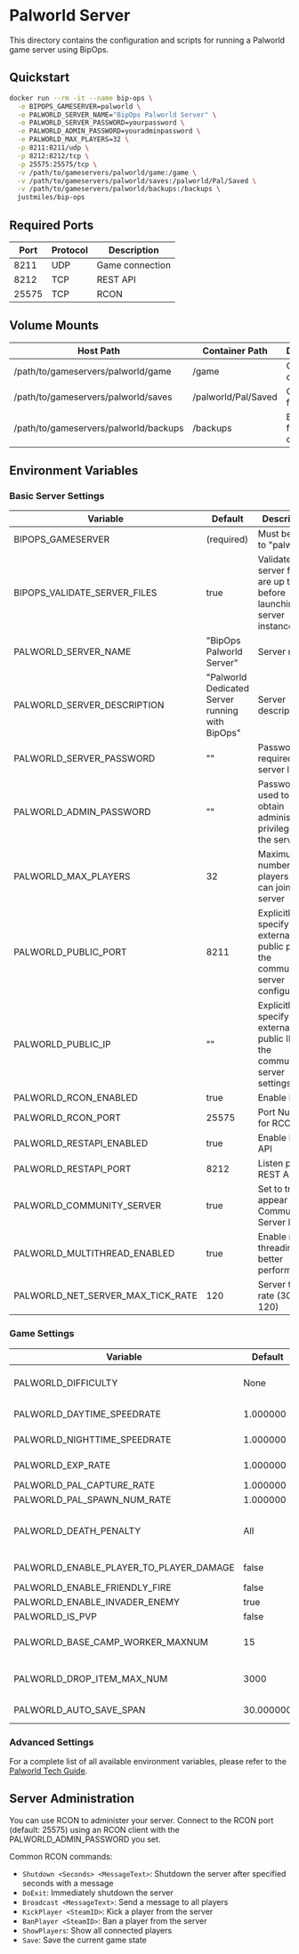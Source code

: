 # Palworld Server

This directory contains the configuration and scripts for running a Palworld game server using BipOps.

## Quickstart

```bash
docker run --rm -it --name bip-ops \
  -e BIPOPS_GAMESERVER=palworld \
  -e PALWORLD_SERVER_NAME="BipOps Palworld Server" \
  -e PALWORLD_SERVER_PASSWORD=yourpassword \
  -e PALWORLD_ADMIN_PASSWORD=youradminpassword \
  -e PALWORLD_MAX_PLAYERS=32 \
  -p 8211:8211/udp \
  -p 8212:8212/tcp \
  -p 25575:25575/tcp \
  -v /path/to/gameservers/palworld/game:/game \
  -v /path/to/gameservers/palworld/saves:/palworld/Pal/Saved \
  -v /path/to/gameservers/palworld/backups:/backups \
  justmiles/bip-ops
```

## Required Ports

| Port  | Protocol | Description     |
| ----- | -------- | --------------- |
| 8211  | UDP      | Game connection |
| 8212  | TCP      | REST API        |
| 25575 | TCP      | RCON            |

## Volume Mounts

| Host Path                             | Container Path      | Description            |
| ------------------------------------- | ------------------- | ---------------------- |
| /path/to/gameservers/palworld/game    | /game               | Game files directory   |
| /path/to/gameservers/palworld/saves   | /palworld/Pal/Saved | Game save files        |
| /path/to/gameservers/palworld/backups | /backups            | Backup files directory |

## Environment Variables

### Basic Server Settings

| Variable                          | Default                                         | Description                                                                       |
| --------------------------------- | ----------------------------------------------- | --------------------------------------------------------------------------------- |
| BIPOPS_GAMESERVER                 | (required)                                      | Must be set to "palworld"                                                         |
| BIPOPS_VALIDATE_SERVER_FILES      | true                                            | Validate server files are up to date before launching server instance             |
| PALWORLD_SERVER_NAME              | "BipOps Palworld Server"                        | Server name                                                                       |
| PALWORLD_SERVER_DESCRIPTION       | "Palworld Dedicated Server running with BipOps" | Server description                                                                |
| PALWORLD_SERVER_PASSWORD          | ""                                              | Password required for server login                                                |
| PALWORLD_ADMIN_PASSWORD           | ""                                              | Password used to obtain administrative privileges on the server                   |
| PALWORLD_MAX_PLAYERS              | 32                                              | Maximum number of players that can join the server                                |
| PALWORLD_PUBLIC_PORT              | 8211                                            | Explicitly specify the external public port in the community server configuration |
| PALWORLD_PUBLIC_IP                | ""                                              | Explicitly specify an external public IP in the community server settings         |
| PALWORLD_RCON_ENABLED             | true                                            | Enable RCON                                                                       |
| PALWORLD_RCON_PORT                | 25575                                           | Port Number for RCON                                                              |
| PALWORLD_RESTAPI_ENABLED          | true                                            | Enable REST API                                                                   |
| PALWORLD_RESTAPI_PORT             | 8212                                            | Listen port for REST API                                                          |
| PALWORLD_COMMUNITY_SERVER         | true                                            | Set to true to appear in the Community Server list                                |
| PALWORLD_MULTITHREAD_ENABLED      | true                                            | Enable multi-threading for better performance                                     |
| PALWORLD_NET_SERVER_MAX_TICK_RATE | 120                                             | Server tick rate (30-120)                                                         |

### Game Settings

| Variable                                | Default   | Description                                       |
| --------------------------------------- | --------- | ------------------------------------------------- |
| PALWORLD_DIFFICULTY                     | None      | Game difficulty (None, Normal, Difficult)         |
| PALWORLD_DAYTIME_SPEEDRATE              | 1.000000  | Day time speed rate                               |
| PALWORLD_NIGHTTIME_SPEEDRATE            | 1.000000  | Night time speed rate                             |
| PALWORLD_EXP_RATE                       | 1.000000  | Experience gain rate                              |
| PALWORLD_PAL_CAPTURE_RATE               | 1.000000  | Pal capture rate                                  |
| PALWORLD_PAL_SPAWN_NUM_RATE             | 1.000000  | Pal spawn rate                                    |
| PALWORLD_DEATH_PENALTY                  | All       | Death penalty (None, Item, ItemAndEquipment, All) |
| PALWORLD_ENABLE_PLAYER_TO_PLAYER_DAMAGE | false     | Enable PvP damage                                 |
| PALWORLD_ENABLE_FRIENDLY_FIRE           | false     | Enable friendly fire                              |
| PALWORLD_ENABLE_INVADER_ENEMY           | true      | Enable enemy raids                                |
| PALWORLD_IS_PVP                         | false     | Enable PvP mode                                   |
| PALWORLD_BASE_CAMP_WORKER_MAXNUM        | 15        | Maximum number of Pals working at a base camp     |
| PALWORLD_DROP_ITEM_MAX_NUM              | 3000      | Maximum number of dropped items in the world      |
| PALWORLD_AUTO_SAVE_SPAN                 | 30.000000 | Auto-save interval in minutes                     |

### Advanced Settings

For a complete list of all available environment variables, please refer to the [Palworld Tech Guide](https://tech.palworldgame.com/settings-and-operation/configuration).

## Server Administration

You can use RCON to administer your server. Connect to the RCON port (default: 25575) using an RCON client with the PALWORLD_ADMIN_PASSWORD you set.

Common RCON commands:

- `Shutdown <Seconds> <MessageText>`: Shutdown the server after specified seconds with a message
- `DoExit`: Immediately shutdown the server
- `Broadcast <MessageText>`: Send a message to all players
- `KickPlayer <SteamID>`: Kick a player from the server
- `BanPlayer <SteamID>`: Ban a player from the server
- `ShowPlayers`: Show all connected players
- `Save`: Save the current game state
